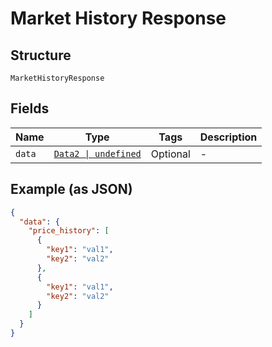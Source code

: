 
# Market History Response

## Structure

`MarketHistoryResponse`

## Fields

| Name | Type | Tags | Description |
|  --- | --- | --- | --- |
| `data` | [`Data2 \| undefined`](../../doc/models/data-2.md) | Optional | - |

## Example (as JSON)

```json
{
  "data": {
    "price_history": [
      {
        "key1": "val1",
        "key2": "val2"
      },
      {
        "key1": "val1",
        "key2": "val2"
      }
    ]
  }
}
```


